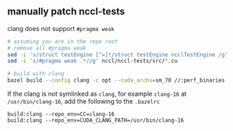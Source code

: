 ## manually patch nccl-tests

clang does not support `#pragma weak`

```bash
# assuming you are in the repo root
# remove all #pragma weak
sed -i 's/struct testEngine [^=]*/struct testEngine ncclTestEngine /g' nccl/nccl-tests/src/*.cu
sed -i 's/#pragma weak .*//g' nccl/nccl-tests/src/*.cu

# build with clang
bazel build --config clang -c opt --cuda_archs=sm_70 //:perf_binaries
```

If the clang is not symlinked as `clang`, for example `clang-16` at `/usr/bin/clang-16`,
add the following to the `.bazelrc`

```bazelrc
build:clang --repo_env=CC=clang-16
build:clang --repo_env=CUDA_CLANG_PATH=/usr/bin/clang-16
```
